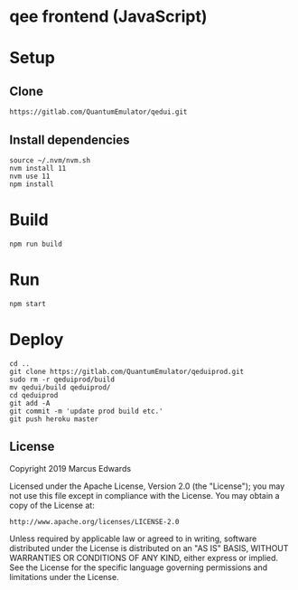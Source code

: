 # qee frontend (JavaScript)

# Setup

## Clone

```
https://gitlab.com/QuantumEmulator/qedui.git
```

## Install dependencies

```
source ~/.nvm/nvm.sh
nvm install 11
nvm use 11
npm install
```

# Build

```
npm run build
```

# Run

```
npm start
```

# Deploy

```
cd ..
git clone https://gitlab.com/QuantumEmulator/qeduiprod.git
sudo rm -r qeduiprod/build
mv qedui/build qeduiprod/
cd qeduiprod
git add -A
git commit -m 'update prod build etc.'
git push heroku master
```

## License

Copyright 2019 Marcus Edwards

Licensed under the Apache License, Version 2.0 (the "License"); you may not use this file except in compliance with the License. You may obtain a copy of the License at:

```
http://www.apache.org/licenses/LICENSE-2.0
```

Unless required by applicable law or agreed to in writing, software distributed under the License is distributed on an "AS IS" BASIS, WITHOUT WARRANTIES OR CONDITIONS OF ANY KIND, either express or implied. See the License for the specific language governing permissions and limitations under the License.

